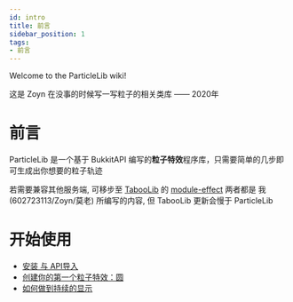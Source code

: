 ```yaml
---
id: intro
title: 前言
sidebar_position: 1
tags:
- 前言
---
```

Welcome to the ParticleLib wiki!

这是 Zoyn 在没事的时候写一写粒子的相关类库 —— 2020年

# 前言
ParticleLib 是一个基于 BukkitAPI 编写的**粒子特效**程序库，只需要简单的几步即可生成出你想要的粒子轨迹

若需要兼容其他服务端, 可移步至 [TabooLib](https://github.com/TabooLib/taboolib) 的 [module-effect](https://github.com/TabooLib/taboolib/tree/master/module/module-effect) 两者都是 我(602723113/Zoyn/莫老) 所编写的内容, 但 TabooLib 更新会慢于 ParticleLib

# 开始使用
- [安装 与 API导入](./开始使用/安装与API导入.mdx)
- [创建你的第一个粒子特效：圆](./开始使用/创建你的第一个粒子特效：圆.mdx)
- [如何做到持续的显示](./开始使用/如何做到持续的显示.mdx)